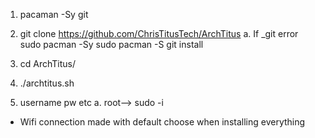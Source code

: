 1. pacaman -Sy git
2. git clone https://github.com/ChrisTitusTech/ArchTitus
    a. If _git error
    sudo pacman -Sy
    sudo pacman -S git
    install
    
3. cd ArchTitus/
4. ./archtitus.sh   
5. username pw etc
    a. root--> sudo -i

- Wifi connection made with default choose when installing everything 